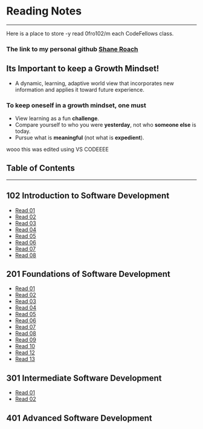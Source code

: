 # Reading Notes

---
Here is a place to store -y read 0fro102/m each CodeFellows class.

### The link to my personal github [Shane Roach](https://github.com/Shane-Patrick-Roach)


## Its Important to keep a Growth Mindset!

* A dynamic, learning, adaptive world view that incorporates new information and applies it toward future experience.

### To keep oneself in a **growth mindset**, one must

* View learning as a fun **challenge**.
* Compare yourself to who you were **yesterday**, not who **someone else** is today.
* Pursue what is **meaningful** (not what is **expedient**).

wooo this was edited using VS CODEEEE


## Table of Contents
---
## 102 Introduction to Software Development

- [Read 01](102/readingnotes01.md)
- [Read 02](102/readingnotes02.md)
- [Read 03](102/readingnotes03.md)
- [Read 04](102/readingnotes04.md)
- [Read 05](102/readingnotes05.md)
- [Read 06](102/readingnotes06.md)
- [Read 07](102/readingnotes07.md)
- [Read 08](102/readingnotes08.md)


## 201 Foundations of Software Development

- [Read 01](201/class-01.md)
- [Read 02](201/class-02.md)
- [Read 03](201/class-03.md)
- [Read 04](201/class-04.md)
- [Read 05](201/class-05.md)
- [Read 06](201/class-06.md)
- [Read 07](201/class-07.md)
- [Read 08](201/class-08.md)
- [Read 09](201/class-09.md)
- [Read 10](201/class-10.md)
- [Read 12](201/class-12.md)
- [Read 13](201/class-13.md)


##  301 Intermediate Software Development
- [Read 01](301/read01.md)
- [Read 02](301/read02.md)

## 401 Advanced Software Development
